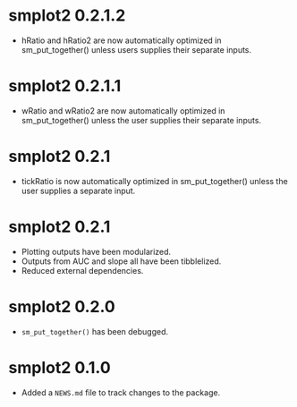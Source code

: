 # smplot2 0.2.1.2

* hRatio and hRatio2 are now automatically optimized in sm_put_together() unless users supplies their separate inputs. 

# smplot2 0.2.1.1

* wRatio and wRatio2 are now automatically optimized in sm_put_together() unless the user supplies their separate inputs.

# smplot2 0.2.1

* tickRatio is now automatically optimized in sm_put_together() unless the user supplies a separate input.

# smplot2 0.2.1

* Plotting outputs have been modularized. 
* Outputs from AUC and slope all have been tibblelized.
* Reduced external dependencies.

# smplot2 0.2.0

* `sm_put_together()` has been debugged.

# smplot2 0.1.0

* Added a `NEWS.md` file to track changes to the package.

